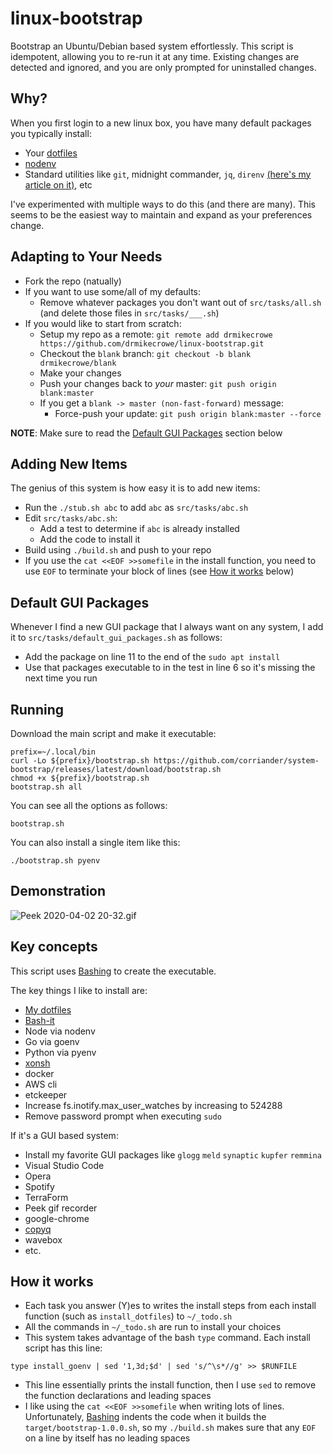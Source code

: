 # linux-bootstrap

Bootstrap an Ubuntu/Debian based system effortlessly. This script is idempotent, allowing you to re-run it at any time. Existing changes are detected and ignored, and you are only prompted for uninstalled changes.

## Why?

When you first login to a new linux box, you have many default packages you typically install:

- Your [dotfiles](https://github.com/drmikecrowe/dotphiles)
- [nodenv](https://github.com/nodenv/nodenv)
- Standard utilities like `git`, midnight commander, `jq`, `direnv` [(here's my article on it)](https://dev.to/drmikecrowe/direnv-take-control-of-your-development-environment-1dk), etc

I've experimented with multiple ways to do this (and there are many). This seems to be the easiest way to maintain and expand as your preferences change.

## Adapting to Your Needs

- Fork the repo (natually)
- If you want to use some/all of my defaults:
  - Remove whatever packages you don't want out of `src/tasks/all.sh` (and delete those files in `src/tasks/___.sh`)
- If you would like to start from scratch:
  - Setup my repo as a remote: `git remote add drmikecrowe https://github.com/drmikecrowe/linux-bootstrap.git`
  - Checkout the `blank` branch: `git checkout -b blank drmikecrowe/blank`
  - Make your changes
  - Push your changes back to _your_ master: `git push origin blank:master`
  - If you get a `blank -> master (non-fast-forward)` message:
    - Force-push your update: `git push origin blank:master --force`

**NOTE**: Make sure to read the [Default GUI Packages](#default-gui-packages) section below

## Adding New Items

The genius of this system is how easy it is to add new items:

- Run the `./stub.sh abc` to add `abc` as `src/tasks/abc.sh`
- Edit `src/tasks/abc.sh`:
  - Add a test to determine if `abc` is already installed
  - Add the code to install it
- Build using `./build.sh` and push to your repo
- If you use the `cat <<EOF >>somefile` in the install function, you need to use `EOF` to terminate your block of lines (see [How it works](#how-it-works) below)

## Default GUI Packages

Whenever I find a new GUI package that I always want on any system, I add it to `src/tasks/default_gui_packages.sh` as follows:

- Add the package on line 11 to the end of the `sudo apt install`
- Use that packages executable to in the test in line 6 so it's missing the next time you run

## Running

Download the main script and make it executable:

```
prefix=~/.local/bin
curl -Lo ${prefix}/bootstrap.sh https://github.com/corriander/system-bootstrap/releases/latest/download/bootstrap.sh
chmod +x ${prefix}/bootstrap.sh
bootstrap.sh all
```

You can see all the options as follows:

```
bootstrap.sh
```

You can also install a single item like this:

```
./bootstrap.sh pyenv
```

## Demonstration

![Peek 2020-04-02 20-32.gif](https://github.com/drmikecrowe/linux-bootstrap/blob/master/resources/Peek%202020-04-02%2020-32.gif)

## Key concepts

This script uses [Bashing](https://github.com/xsc/bashing) to create the executable.

The key things I like to install are:

- [My dotfiles](https://github.com/drmikecrowe/dotphiles.git)
- [Bash-it](https://github.com/Bash-it/bash-it.git)
- Node via nodenv
- Go via goenv
- Python via pyenv
- [xonsh](https://xon.sh)
- docker
- AWS cli
- etckeeper
- Increase fs.inotify.max_user_watches by increasing to 524288
- Remove password prompt when executing `sudo`

If it's a GUI based system:

- Install my favorite GUI packages like `glogg` `meld` `synaptic` `kupfer` `remmina`
- Visual Studio Code
- Opera
- Spotify
- TerraForm
- Peek gif recorder
- google-chrome
- [copyq](https://hluk.github.io/CopyQ/)
- wavebox
- etc.

## How it works

- Each task you answer (Y)es to writes the install steps from each install function (such as `install_dotfiles`) to `~/_todo.sh`
- All the commands in `~/_todo.sh` are run to install your choices
- This system takes advantage of the bash `type` command. Each install script has this line:

```
type install_goenv | sed '1,3d;$d' | sed 's/^\s*//g' >> $RUNFILE
```

- This line essentially prints the install function, then I use `sed` to remove the function declarations and leading spaces
- I like using the `cat <<EOF >>somefile` when writing lots of lines. Unfortunately, [Bashing](https://github.com/xsc/bashing) indents the code when it builds the `target/bootstrap-1.0.0.sh`, so my `./build.sh` makes sure that any `EOF` on a line by itself has no leading spaces
